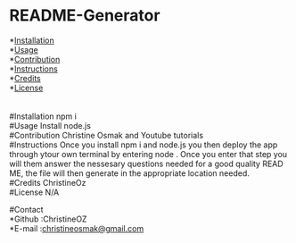 # README-Generator

*[Installation](#installation)<br>
*[Usage](#usage)<br>
*[Contribution](#contribution)<br>
*[Instructions](#instructions)<br>
*[Credits](#credits)<br>
*[License](#license)<br>
<br>
<br>
#Installation
npm i <br>
#Usage
Install node.js <br>
#Contribution
Christine Osmak and Youtube tutorials <br>
#Instructions
Once you install npm i and node.js you then deploy the app through ytour own terminal by entering node <file name>. Once you enter that step you will them answer the nessesary questions needed for a good quality READ ME, the file will then generate in the appropriate location needed. <br>
#Credits
ChristineOz <br>
#License
N/A <br>

#Contact <br>
*Github :ChristineOZ <br>
*E-mail :christineosmak@gmail.com
